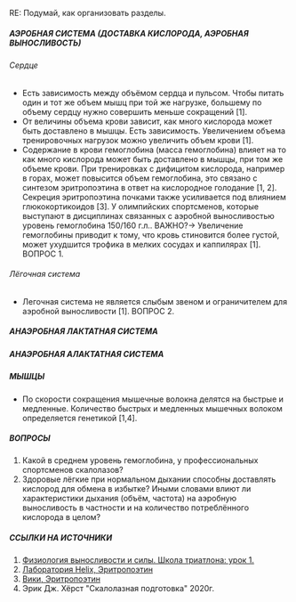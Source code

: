 RE: Подумай, как организовать разделы.

##### АЭРОБНАЯ СИСТЕМА (ДОСТАВКА КИСЛОРОДА, АЭРОБНАЯ ВЫНОСЛИВОСТЬ)
###### Сердце
- Есть зависимость между объёмом сердца и пульсом. Чтобы питать один и тот же объем мышц при той же нагрузке, большему по объему сердцу нужно совершить меньше сокращений [1].
- От величины объема крови зависит, как много кислорода может быть доставлено в мышцы. Есть зависимость. Увеличением объема тренировочных нагрузок можно увеличить объем крови [1]. 
- Содержание в крови гемоглобина (масса гемоглобина) влияет на то как много кислорода может быть доставлено в мышцы, при том же объеме крови. При тренировках с дифицитом кислорода, например в горах, может повысится объем гемоглобина, это связано с синтезом эритропоэтина в ответ на кислородное голодание [1, 2]. Секреция эритропоэтина почками также усиливается под влиянием глюкокортикоидов [3]. У олимпийских спортсменов, которые выступают в дисциплинах связанных с аэробной выносливостью уровень гемоглобина 150/160 г.л.. ВАЖНО?-> Увеличение гемоглобины приводит к тому, что кровь стиновится более густой, может ухудшится трофика в мелких сосудах и каппилярах [1]. ВОПРОС 1.
###### Лёгочная система
- Легочная система не является слыбым звеном и ограничителем для аэробной выносливости [1]. ВОПРОС 2.


##### АНАЭРОБНАЯ ЛАКТАТНАЯ СИСТЕМА
##### АНАЭРОБНАЯ АЛАКТАТНАЯ СИСТЕМА
##### МЫШЦЫ
- По скорости сокращения мышечные волокна делятся на быстрые и медленные. Количество быстрых и медленных мышечных волоком определяется генетикой [1,4]. 
  

##### ВОПРОСЫ
1. Какой в среднем уровень гемоглобина, у профессиональных спортсменов скалолазов?
2. Здоровые лёгкие при нормальном дыхании способны доставлять кислород для обмена в избытке? Иными словами влиют ли характеристики дыхания (объём, частота) на аэробную выносливость в частности и на количество потреблённого кислорода в целом?

##### ССЫЛКИ НА ИСТОЧНИКИ 
1. [Физиология выносливости и силы. Школа триатлона: урок 1.](https://www.youtube.com/watch?v=cYGYFc35MpY)
2. [Лаборатория Helix, Эритропоэтин](https://helix.ru/kb/item/03-013)
3. [Вики, Эритропоэтин](https://ru.wikipedia.org/wiki/%D0%AD%D1%80%D0%B8%D1%82%D1%80%D0%BE%D0%BF%D0%BE%D1%8D%D1%82%D0%B8%D0%BD)
4. Эрик Дж. Хёрст "Скалолазная подготовка" 2020г.

